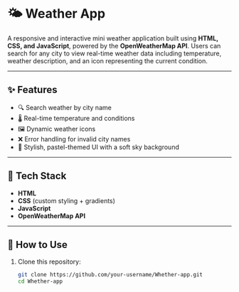 # 🌤️ Weather App

A responsive and interactive mini weather application built using **HTML, CSS, and JavaScript**, powered by the **OpenWeatherMap API**. Users can search for any city to view real-time weather data including temperature, weather description, and an icon representing the current condition.

---

## ✨ Features

- 🔍 Search weather by city name
- 🌡️ Real-time temperature and conditions
- 🖼️ Dynamic weather icons
- ❌ Error handling for invalid city names
- 💅 Stylish, pastel-themed UI with a soft sky background

---

## 🔧 Tech Stack

- **HTML**
- **CSS** (custom styling + gradients)
- **JavaScript**
- **OpenWeatherMap API**

---

## 🚀 How to Use

1. Clone this repository:
   ```bash
   git clone https://github.com/your-username/Whether-app.git
   cd Whether-app
